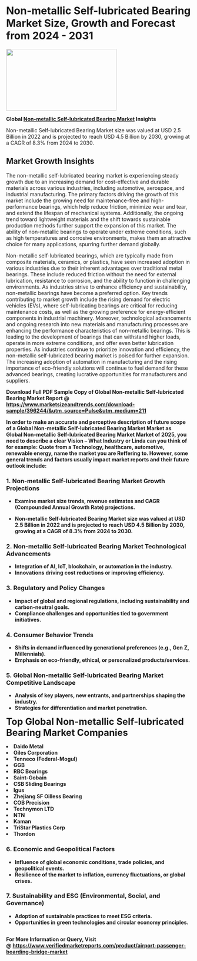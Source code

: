 <H1>Non-metallic Self-lubricated Bearing Market Size, Growth and Forecast from 2024 - 2031</H1><img class="aligncenter size-medium wp-image-584254" src="https://thirdeyenews.in/wp-content/uploads/2024/09/Global-Market-Research-300x168.jpeg" alt="" width="300" height="168" /><p><strong>Global&nbsp;<a href="https://www.marketsizeandtrends.com/download-sample/396244/&amp;utm_source=Pulse&amp;utm_medium=211">Non-metallic Self-lubricated Bearing Market</a> Insights</strong></p><p>Non-metallic Self-lubricated Bearing Market size was valued at USD 2.5 Billion in 2022 and is projected to reach USD 4.5 Billion by 2030, growing at a CAGR of 8.3% from 2024 to 2030.</p><p><h2>Market Growth Insights</h2> <p>The non-metallic self-lubricated bearing market is experiencing steady growth due to an increasing demand for cost-effective and durable materials across various industries, including automotive, aerospace, and industrial manufacturing. The primary factors driving the growth of this market include the growing need for maintenance-free and high-performance bearings, which help reduce friction, minimize wear and tear, and extend the lifespan of mechanical systems. Additionally, the ongoing trend toward lightweight materials and the shift towards sustainable production methods further support the expansion of this market. The ability of non-metallic bearings to operate under extreme conditions, such as high temperatures and corrosive environments, makes them an attractive choice for many applications, spurring further demand globally.</p> <p><strong></strong></p> <p>Non-metallic self-lubricated bearings, which are typically made from composite materials, ceramics, or plastics, have seen increased adoption in various industries due to their inherent advantages over traditional metal bearings. These include reduced friction without the need for external lubrication, resistance to corrosion, and the ability to function in challenging environments. As industries strive to enhance efficiency and sustainability, non-metallic bearings have become a preferred option. Key trends contributing to market growth include the rising demand for electric vehicles (EVs), where self-lubricating bearings are critical for reducing maintenance costs, as well as the growing preference for energy-efficient components in industrial machinery. Moreover, technological advancements and ongoing research into new materials and manufacturing processes are enhancing the performance characteristics of non-metallic bearings. This is leading to the development of bearings that can withstand higher loads, operate in more extreme conditions, and offer even better lubrication properties. As industries continue to prioritize innovation and efficiency, the non-metallic self-lubricated bearing market is poised for further expansion. The increasing adoption of automation in manufacturing and the rising importance of eco-friendly solutions will continue to fuel demand for these advanced bearings, creating lucrative opportunities for manufacturers and suppliers. <p><strong></p><p><span class=""><strong>Download Full PDF Sample Copy of Global Non-metallic Self-lubricated Bearing Market Report</strong> @ <a href="https://www.marketsizeandtrends.com/download-sample/396244/&amp;utm_source=Pulse&amp;utm_medium=211" target="_blank">https://www.marketsizeandtrends.com/download-sample/396244/&amp;utm_source=Pulse&amp;utm_medium=211</a></span></p><p>In order to make an accurate and perceptive description of future scope of a Global&nbsp;Non-metallic Self-lubricated Bearing Market Market as Global&nbsp;Non-metallic Self-lubricated Bearing Market Market of 2025, you need to describe a clear Vision &ndash; What Industry or Linda can you think of for example: Quote from a Technology, healthcare, automotive, renewable energy, name the market you are Reffering to. However, some general trends and factors usually impact market reports and their future outlook include:</p><h3>1.&nbsp;<strong>Non-metallic Self-lubricated Bearing Market Growth Projections</strong></h3><ul><li>Examine market size trends, revenue estimates and CAGR (Compounded Annual Growth Rate) projections.</li><li><p>Non-metallic Self-lubricated Bearing Market size was valued at USD 2.5 Billion in 2022 and is projected to reach USD 4.5 Billion by 2030, growing at a CAGR of 8.3% from 2024 to 2030.</p></li></ul><h3>2.&nbsp;<strong>Non-metallic Self-lubricated Bearing Market Technological Advancements</strong></h3><ul><li>Integration of AI, IoT, blockchain, or automation in the industry.</li><li>Innovations driving cost reductions or improving efficiency.</li></ul><h3>3.&nbsp;<strong>Regulatory and Policy Changes</strong></h3><ul><li>Impact of global and regional regulations, including sustainability and carbon-neutral goals.</li><li>Compliance challenges and opportunities tied to government initiatives.</li></ul><h3>4.&nbsp;<strong>Consumer Behavior Trends</strong></h3><ul><li>Shifts in demand influenced by generational preferences (e.g., Gen Z, Millennials).</li><li>Emphasis on eco-friendly, ethical, or personalized products/services.</li></ul><h3>5.&nbsp;<strong>Global Non-metallic Self-lubricated Bearing Market Competitive Landscape</strong></h3><ul><li>Analysis of key players, new entrants, and partnerships shaping the industry.</li><li>Strategies for differentiation and market penetration.</li></ul><p data-pm-slice="1 1 []"><span style="color: inherit; font-family: inherit; font-size: 25px;">Top Global Non-metallic Self-lubricated Bearing Market Companies</span></p><div class="" data-test-id=""><p><li>Daido Metal</li><li> Oiles Corporation</li><li> Tenneco (Federal-Mogul)</li><li> GGB</li><li> RBC Bearings</li><li> Saint-Gobain</li><li> CSB Sliding Bearings</li><li> Igus</li><li> Zhejiang SF Oilless Bearing</li><li> COB Precision</li><li> Technymon LTD</li><li> NTN</li><li> Kaman</li><li> TriStar Plastics Corp</li><li> Thordon</li></p></div><h3>6.&nbsp;<strong>Economic and Geopolitical Factors</strong></h3><ul><li>Influence of global economic conditions, trade policies, and geopolitical events.</li><li>Resilience of the market to inflation, currency fluctuations, or global crises.</li></ul><h3>7.&nbsp;<strong>Sustainability and ESG (Environmental, Social, and Governance)</strong></h3><ul><li>Adoption of sustainable practices to meet ESG criteria.</li><li>Opportunities in green technologies and circular economy principles.</li></ul><h2><strong style="font-size: 14px;">For More Information or Query, Visit @&nbsp;</strong><a style="background-color: #ffffff; font-size: 14px;" href="https://www.marketsizeandtrends.com/report/non-metallic-self-lubricated-bearing-market/" target="_blank">https://www.verifiedmarketreports.com/product/airport-passenger-boarding-bridge-market</a></h2>
